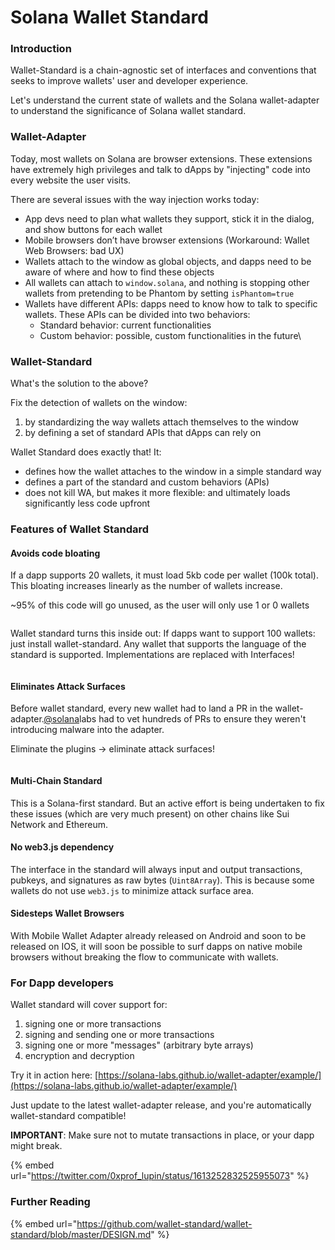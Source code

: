 # Solana Wallet Standard

### Introduction

Wallet-Standard is a chain-agnostic set of interfaces and conventions that seeks to improve wallets' user and developer experience.

Let's understand the current state of wallets and the Solana wallet-adapter to understand the significance of Solana wallet standard.



### Wallet-Adapter

Today, most wallets on Solana are browser extensions. These extensions have extremely high privileges and talk to dApps by "injecting" code into every website the user visits.

There are several issues with the way injection works today:

* App devs need to plan what wallets they support, stick it in the dialog, and show buttons for each wallet
* Mobile browsers don’t have browser extensions (Workaround: Wallet Web Browsers: bad UX)
* Wallets attach to the window as global objects, and dapps need to be aware of where and how to find these objects
* All wallets can attach to `window.solana`, and nothing is stopping other wallets from pretending to be Phantom by setting `isPhantom=true`
* Wallets have different APIs: dapps need to know how to talk to specific wallets. These APIs can be divided into two behaviors:
  * Standard behavior: current functionalities
  * Custom behavior: possible, custom functionalities in the future\


### Wallet-Standard

What's the solution to the above?

Fix the detection of wallets on the window:

1. by standardizing the way wallets attach themselves to the window
2. by defining a set of standard APIs that dApps can rely on

Wallet Standard does exactly that! It:

* defines how the wallet attaches to the window in a simple standard way
* defines a part of the standard and custom behaviors (APIs)
* does not kill WA, but makes it more flexible: and ultimately loads significantly less code upfront



### Features of Wallet Standard

#### Avoids code bloating

If a dapp supports 20 wallets, it must load 5kb code per wallet (100k total). This bloating increases linearly as the number of wallets increase.

\~95% of this code will go unused, as the user will only use 1 or 0 wallets

<figure><img src="../.gitbook/assets/image (1).png" alt=""><figcaption></figcaption></figure>

Wallet standard turns this inside out: If dapps want to support 100 wallets: just install wallet-standard. Any wallet that supports the language of the standard is supported. Implementations are replaced with Interfaces!

<figure><img src="../.gitbook/assets/image.png" alt=""><figcaption></figcaption></figure>

#### Eliminates Attack Surfaces

Before wallet standard, every new wallet had to land a PR in the wallet-adapter.[@solana](https://twitter.com/solana)labs had to vet hundreds of PRs to ensure they weren't introducing malware into the adapter.

Eliminate the plugins -> eliminate attack surfaces!

<figure><img src="../.gitbook/assets/image (6).png" alt=""><figcaption></figcaption></figure>

#### Multi-Chain Standard

This is a Solana-first standard. But an active effort is being undertaken to fix these issues (which are very much present) on other chains like Sui Network and Ethereum.

#### No web3.js dependency

The interface in the standard will always input and output transactions, pubkeys, and signatures as raw bytes (`Uint8Array`). This is because some wallets do not use `web3.js` to minimize attack surface area.

#### Sidesteps Wallet Browsers

With Mobile Wallet Adapter already released on Android and soon to be released on IOS, it will soon be possible to surf dapps on native mobile browsers without breaking the flow to communicate with wallets.

###

### For Dapp developers

Wallet standard will cover support for:

1. signing one or more transactions
2. signing and sending one or more transactions
3. signing one or more "messages" (arbitrary byte arrays)
4. encryption and decryption

Try it in action here: [https://solana-labs.github.io/wallet-adapter/example/](https://solana-labs.github.io/wallet-adapter/example/)

Just update to the latest wallet-adapter release, and you're automatically wallet-standard compatible!

**IMPORTANT**: Make sure not to mutate transactions in place, or your dapp might break.

{% embed url="https://twitter.com/0xprof_lupin/status/1613252832525955073" %}

### Further Reading

{% embed url="https://github.com/wallet-standard/wallet-standard/blob/master/DESIGN.md" %}
